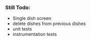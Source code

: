 ### Still Todo:

* Single dish screen
* delete dishes from previous dishes
* unit tests
* instrumentation tests
